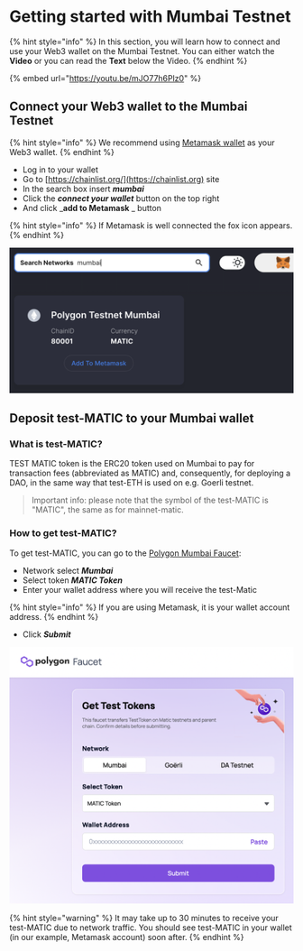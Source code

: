 # Getting started with Mumbai Testnet

{% hint style="info" %}
In this section, you will learn how to connect and use your Web3 wallet on the Mumbai Testnet. You can either watch the **Video** or you can read the **Text** below the Video.
{% endhint %}

{% embed url="https://youtu.be/mJO77h6Plz0" %}

## **Connect your Web3 wallet to the Mumbai Testnet**

{% hint style="info" %}
We recommend using [Metamask wallet](./) as your Web3 wallet.
{% endhint %}

* Log in to your wallet
* Go to [https://chainlist.org/](https://chainlist.org) site
* In the search box insert _**mumbai**_
* Click the _**connect your wallet**_ button on the top right
* And click \_**add to Metamask** \_ button

{% hint style="info" %}
If Metamask is well connected the fox icon appears.
{% endhint %}

![Add the Mumbai testnet to Metamask using chainlist.org](<../../.gitbook/assets/Schermata 2022-01-26 alle 23.29.34.png>)

## **Deposit test-MATIC to your Mumbai wallet**

### What is test-MATIC?

TEST MATIC token is the ERC20 token used on Mumbai to pay for transaction fees (abbreviated as MATIC) and, consequently, for deploying a DAO, in the same way that test-ETH is used on e.g. Goerli testnet.

> Important info: please note that the symbol of the test-MATIC is "MATIC", the same as for mainnet-matic.

### How to get test-MATIC?

To get test-MATIC, you can go to the [Polygon Mumbai Faucet](https://faucet.polygon.technology):

* Network select _**Mumbai**_
* Select token _**MATIC Token**_
* Enter your wallet address where you will receive the test-Matic

{% hint style="info" %}
If you are using Metamask, it is your wallet account address.
{% endhint %}

* Click _**Submit**_

![Polygon Mumbai Faucet](<../../.gitbook/assets/Schermata 2022-02-22 alle 10.38.13.png>)

{% hint style="warning" %}
It may take up to 30 minutes to receive your test-MATIC due to network traffic. You should see test-MATIC in your wallet (in our example, Metamask account) soon after.
{% endhint %}
